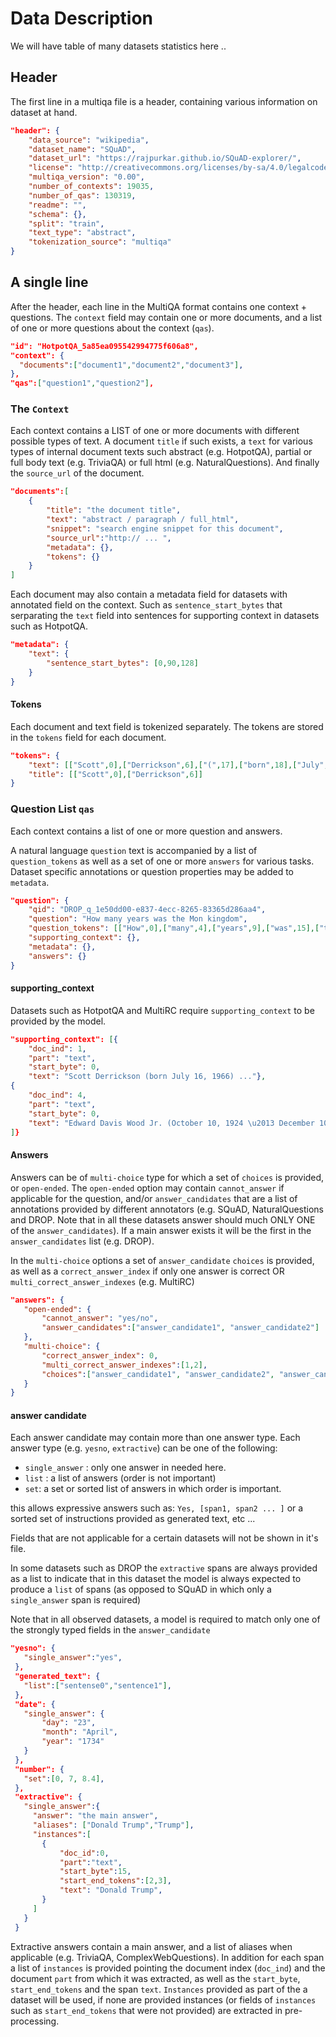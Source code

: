 
# Data Description
We will have table of many datasets statistics here .. 

## Header

The first line in a multiqa file is a header, containing various information on dataset at hand.
```json
"header": {
    "data_source": "wikipedia",
    "dataset_name": "SQuAD",
    "dataset_url": "https://rajpurkar.github.io/SQuAD-explorer/",
    "license": "http://creativecommons.org/licenses/by-sa/4.0/legalcode",
    "multiqa_version": "0.00",
    "number_of_contexts": 19035,
    "number_of_qas": 130319,
    "readme": "",
    "schema": {},
    "split": "train",
    "text_type": "abstract",
    "tokenization_source": "multiqa"
}
```

## A single line

After the header, each line in the MultiQA format contains one context + questions. The `context` field may contain one or more documents, and a list of one or more questions about the context (`qas`).

```json
"id": "HotpotQA_5a85ea095542994775f606a8",
"context": {
  "documents":["document1","document2","document3"],
},
"qas":["question1","question2"], 
```

### The `Context`

Each context contains a LIST of one or more documents with different possible types of text. A document `title` if such exists, a `text` for various types of internal document texts such abstract (e.g. HotpotQA), partial or full body text (e.g. TriviaQA) or full html (e.g. NaturalQuestions). And finally the `source_url` of the document. 

```json
"documents":[
    {
        "title": "the document title",
        "text": "abstract / paragraph / full_html",
        "snippet": "search engine snippet for this document",
        "source_url":"http:// ... ",
        "metadata": {},
        "tokens": {}
    }
]
```

Each document may also contain a metadata field for datasets with annotated field on the context. Such as `sentence_start_bytes`  that serparating the `text` field into sentences for supporting context in datasets such as HotpotQA.

```json
"metadata": {
    "text": {
        "sentence_start_bytes": [0,90,128]
    }
}
```

#### Tokens
Each document and text field is tokenized separately. The tokens are stored in the `tokens` field for each document.

```json
"tokens": {
    "text": [["Scott",0],["Derrickson",6],["(",17],["born",18],["July",23],["16",28]],
    "title": [["Scott",0],["Derrickson",6]]
}
```

### Question List `qas`

Each context contains a list of one or more question and answers. 

A natural language `question` text is accompanied by a list of `question_tokens` as well as a set of one or more `answers` for various tasks.  Dataset specific annotations or question properties may be added to `metadata`. 
```json
"question": {
    "qid": "DROP_q_1e50dd00-e837-4ecc-8265-83365d286aa4",
    "question": "How many years was the Mon kingdom",
    "question_tokens": [["How",0],["many",4],["years",9],["was",15],["the",19],["Mon",23],["kingdom",27]],
    "supporting_context": {},
    "metadata": {},
    "answers": {}
}
```

#### supporting_context

Datasets such as HotpotQA and MultiRC require `supporting_context` to be provided by the model.
  
```json
"supporting_context": [{
    "doc_ind": 1,
    "part": "text",
    "start_byte": 0,
    "text": "Scott Derrickson (born July 16, 1966) ..."},
{
    "doc_ind": 4,
    "part": "text",
    "start_byte": 0,
    "text": "Edward Davis Wood Jr. (October 10, 1924 \u2013 December 10, 1978) was an American filmmaker, ..."}
]}
```

#### Answers 

Answers can be of `multi-choice` type for which a set of `choices` is provided, or `open-ended`. The `open-ended` option may contain `cannot_answer` if applicable for the question, and/or `answer_candidates` that are a list of annotations provided by different annotators (e.g. SQuAD, NaturalQuestions and DROP. Note that in all these datasets answer should much ONLY ONE of the `answer_candidates`). If a main answer exists it will be the first in the `answer_candidates` list (e.g. DROP).

In the `multi-choice` options a set of `answer_candidate` `choices` is provided, as well as a `correct_answer_index` if only one answer is correct OR `multi_correct_answer_indexes` (e.g. MultiRC)

 ```json
"answers": {
    "open-ended": {
        "cannot_answer": "yes/no",
        "answer_candidates":["answer_candidate1", "answer_candidate2"]
    },
    "multi-choice": {
        "correct_answer_index": 0,
        "multi_correct_answer_indexes":[1,2],
        "choices":["answer_candidate1", "answer_candidate2", "answer_candidate3" ]
    }
}
```


#### answer candidate

Each answer candidate may contain more than one answer type. Each answer type (e.g. `yesno`, `extractive`) can be one of the following:
 * `single_answer` : only one answer in needed here.
 * `list` : a list of answers (order is not important)
 * `set`: a set or sorted list of answers in which order is important.
  
 this allows expressive answers such as:
`Yes, [span1, span2 ... ]` or a sorted set of instructions provided as generated text, etc ... 

Fields that are not applicable for a certain datasets will not be shown in it's file.

In some datasets such as DROP the `extractive` spans are always provided as a list to indicate that in this dataset the model is always expected to produce a `list` of spans (as opposed to SQuAD in which only a `single_answer` span is required)

Note that in all observed datasets, a model is required to match only one of the strongly typed fields in the `answer_candidate`


 ```json
"yesno": {
    "single_answer":"yes",
  },
  "generated_text": {
    "list":["sentense0","sentence1"],
  },
  "date": {
    "single_answer": {
        "day": "23",
        "month": "April",
        "year": "1734"
    }
  },
  "number": {
    "set":[0, 7, 8.4],
  },
  "extractive": {
    "single_answer":{
      "answer": "the main answer",
      "aliases": ["Donald Trump","Trump"],
      "instances":[
        {
            "doc_id":0,
            "part":"text",
            "start_byte":15,
            "start_end_tokens":[2,3],
            "text": "Donald Trump",
        }
      ]
    }
  }
```

Extractive answers contain a main answer, and a list of aliases when applicable (e.g. TriviaQA, ComplexWebQuestions). In addition for each span a list of `instances` is provided pointing the document index (`doc_ind`) and the document `part` from which it was extracted, as well as the `start_byte`, `start_end_tokens` and the span `text`.  `Instances` provided as part of the a dataset will be used, if none are provided instances (or fields of `instances` such as `start_end_tokens` that were not provided) are extracted in pre-processing.


